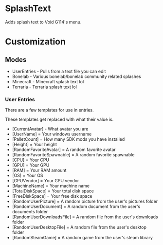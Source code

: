 # SplashText
Adds splash text to Void G114's menu.

# Customization

## Modes
* UserEntries - Pulls from a text file you can edit
* Bonelab - Various bonelab/bonelab community related splashes
* Minecraft - Minecraft splash text lol
* Terraria - Terraria splash text lol

### User Entries
There are a few templates for use in entries.

These templates get replaced with what their value is.

* [CurrentAvatar] - What avatar you are
* [UserName] = Your windows username
* [PalletCount] = How many SDK mods you have installed
* [Height] = Your height
* [RandomFavoriteAvatar] = A random favorite avatar
* [RandomFavoriteSpawnable] = A random favorite spawnable
* [CPU] = Your CPU
* [GPU] = Your GPU
* [RAM] = Your RAM amount
* [OS] = Your OS
* [GPUVendor] = Your GPU vendor
* [MachineName] = Your machine name
* [TotalDiskSpace] = Your total disk space
* [FreeDiskSpace] = Your free disk space
* [RandomUserPicture] = A random picture from the user's pictures folder
* [RandomUserDocument] = A random document from the user's documents folder
* [RandomUserDownloadsFile] = A random file from the user's downloads folder
* [RandomUserDesktopFile] = A random file from the user's desktop folder
* [RandomSteamGame] = A random game from the user's steam library